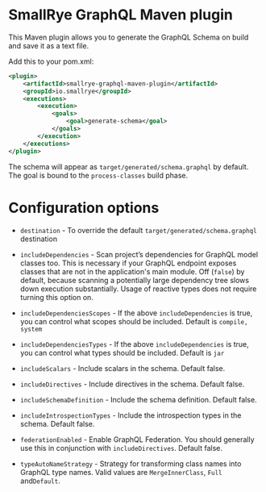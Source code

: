 SmallRye GraphQL Maven plugin
============

This Maven plugin allows you to generate the GraphQL Schema on build and save it as a text file.

Add this to your pom.xml:
    
```xml
<plugin>
    <artifactId>smallrye-graphql-maven-plugin</artifactId>
    <groupId>io.smallrye</groupId>
    <executions>
        <execution>
            <goals>
                <goal>generate-schema</goal>
            </goals>
        </execution>
    </executions>
</plugin>
```

The schema will appear as `target/generated/schema.graphql` by default. The goal is bound to the `process-classes` 
build phase.

Configuration options
=====================

- `destination` - To override the default `target/generated/schema.graphql` destination

- `includeDependencies` - Scan project’s dependencies for GraphQL
model classes too. This is necessary if your GraphQL endpoint exposes
classes that are not in the application's main module. Off (`false`) by default, because
scanning a potentially large dependency tree slows down execution substantially.
Usage of reactive types does not require turning this option on. 

- `includeDependenciesScopes` - If the above `includeDependencies` is
true, you can control what scopes should be included. Default is
`compile, system`

- `includeDependenciesTypes` - If the above `includeDependencies` is
true, you can control what types should be included. Default is
`jar`

- `includeScalars` - Include scalars in the schema. Default false.

- `includeDirectives` - Include directives in the schema. Default false.

- `includeSchemaDefinition` - Include the schema definition. Default false.

- `includeIntrospectionTypes` - Include the introspection types in the schema. Default false.

- `federationEnabled` - Enable GraphQL Federation. You should generally use this
in conjunction with `includeDirectives`. Default false.

- `typeAutoNameStrategy` - Strategy for transforming class names into GraphQL type names. 
Valid values are `MergeInnerClass`, `Full` and`Default`.
